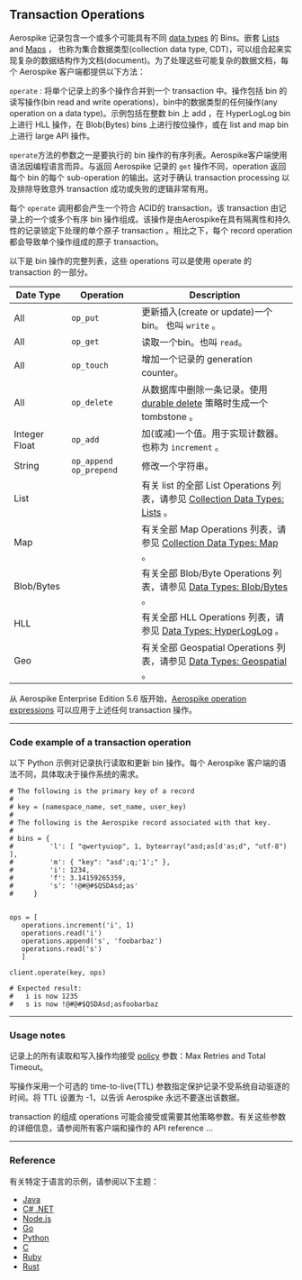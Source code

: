 ## Transaction Operations

Aerospike 记录包含一个或多个可能具有不同 [data types](https://docs.aerospike.com/docs/guide/data-types.html) 的 Bins。嵌套 [Lists](https://docs.aerospike.com/docs/guide/cdt-list.html) and [Maps](https://docs.aerospike.com/docs/guide/cdt-map.html) ， 也称为集合数据类型(collection data type, CDT)，可以组合起来实现复杂的数据结构作为文档(document)。为了处理这些可能复杂的数据文档，每个 Aerospike 客户端都提供以下方法：

`operate` : 将单个记录上的多个操作合并到一个 transaction 中。操作包括 bin 的读写操作(bin read and write operations)，bin中的数据类型的任何操作(any operation on a data type)。示例包括在整数 bin 上 add ，在 HyperLogLog  bin 上进行 HLL 操作，在 Blob(Bytes) bins 上进行按位操作，或在 list and map bin 上进行 large API 操作。

`operate`方法的参数之一是要执行的 bin 操作的有序列表。Aerospike客户端使用语法因编程语言而异。与返回 Aerospike 记录的 `get` 操作不同，operation 返回每个 bin 的每个 sub-operation 的输出。这对于确认 transaction processing 以及排除导致意外 transaction 成功或失败的逻辑非常有用。

每个 `operate` 调用都会产生一个符合 ACID的 transaction，该 transaction 由记录上的一个或多个有序 bin 操作组成。该操作是由Aerospike在具有隔离性和持久性的记录锁定下处理的单个原子 transaction 。相比之下，每个 record operation 都会导致单个操作组成的原子 transaction。

以下是 bin 操作的完整列表，这些 operations 可以是使用 operate 的 transaction 的一部分。

| Date Type | Operation | Description |
| --- | --- | --- |
| All | `op_put` | 更新插入(create or update)一个bin。 也叫 `write` 。 |
| All | `op_get` | 读取一个bin。也叫 `read`。 |
| All | `op_touch` | 增加一个记录的 generation counter。 |
| All | `op_delete` | 从数据库中删除一条记录。使用 [durable delete](https://docs.aerospike.com/docs/guide/durable_deletes.html) 策略时生成一个 tombstone 。 |
| Integer Float | `op_add` | 加(或减)一个值。用于实现计数器。也称为 `increment` 。| 
| String | `op_append` `op_prepend` | 修改一个字符串。 |
| List |  | 有关 list 的全部 List Operations 列表，请参见 [Collection Data Types: Lists](https://docs.aerospike.com/docs/guide/cdt-list.html) 。 |
| Map |  | 有关全部 Map Operations 列表，请参见 [Collection Data Types: Map](https://docs.aerospike.com/docs/guide/cdt-map.html) 。 |
| Blob/Bytes |  | 有关全部 Blob/Byte Operations 列表，请参见 [Data Types: Blob/Bytes](https://docs.aerospike.com/docs/guide/blob/index.html) 。 |
| HLL | | 有关全部 HLL Operations 列表，请参见 [Data Types: HyperLogLog](https://docs.aerospike.com/docs/guide/hyperloglog/index.html) 。 |
| Geo |  | 有关全部 Geospatial Operations 列表，请参见 [Data Types: Geospatial](https://docs.aerospike.com/docs/guide/geospatial.html) 。 |

从 Aerospike Enterprise Edition 5.6 版开始，[Aerospike operation expressions](https://docs.aerospike.com/docs/guide/expressions/index.html) 可以应用于上述任何 transaction 操作。

---

### Code example of a transaction operation

以下 Python 示例对记录执行读取和更新 bin 操作。每个 Aerospike 客户端的语法不同，具体取决于操作系统的需求。

```
# The following is the primary key of a record
#
# key = (namespace_name, set_name, user_key)
#
# The following is the Aerospike record associated with that key. 
# 
# bins = {
#         'l': [ "qwertyuiop", 1, bytearray("asd;as[d'as;d", "utf-8") ],
#         'm': { "key": "asd';q;'1';" },
#         'i': 1234,
#         'f': 3.14159265359,
#         's': '!@#@#$QSDAsd;as'
#     }


ops = [ 
   operations.increment('i', 1)
   operations.read('i')
   operations.append('s', 'foobarbaz')
   operations.read('s')
   ]

client.operate(key, ops) 

# Expected result:
#   i is now 1235
#   s is now !@#@#$QSDAsd;asfoobarbaz
```

---

### Usage notes 

记录上的所有读取和写入操作均接受 [policy](https://docs.aerospike.com/docs/guide/policies.html) 参数：Max Retries and Total Timeout。

写操作采用一个可选的 time-to-live(TTL) 参数指定保护记录不受系统自动驱逐的时间。将 TTL 设置为 -1，以告诉 Aerospike 永远不要逐出该数据。

transaction 的组成 operations 可能会接受或需要其他策略参数。有关这些参数的详细信息，请参阅所有客户端和操作的 API reference ...

---

### Reference

有关特定于语言的示例，请参阅以下主题：

- [Java](https://docs.aerospike.com/docs/client/java/usage/kvs/multiops.html)
- [C# .NET](https://docs.aerospike.com/docs/client/csharp/usage/kvs/multiops.html)
- [Node.js](https://docs.aerospike.com/docs/client/nodejs/usage/kvs/multiops.html)
- [Go](https://docs.aerospike.com/docs/client/go/usage/kvs/multiops.html)
- [Python](https://docs.aerospike.com/docs/client/python/usage/kvs/multiops.html)
- [C](https://docs.aerospike.com/docs/client/c/usage/kvs/multiops.html)
- [Ruby](https://docs.aerospike.com/docs/client/ruby/usage/kvs/multiops.html)
- [Rust](https://docs.aerospike.com/docs/client/rust/usage/kvs/multiops.html)